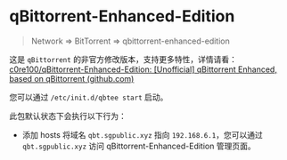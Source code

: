 # qBittorrent-Enhanced-Edition

> Network => BitTorrent => qbittorrent-enhanced-edition

这是 `qBittorrent` 的非官方修改版本，支持更多特性，详情请看：[c0re100/qBittorrent-Enhanced-Edition: [Unofficial] qBittorrent Enhanced, based on qBittorrent (github.com)](https://github.com/c0re100/qBittorrent-Enhanced-Edition)

您可以通过 `/etc/init.d/qbtee start` 启动。

此包默认状态下会执行以下行为：

+ 添加 hosts 将域名 `qbt.sgpublic.xyz` 指向 `192.168.6.1`，您可以通过 `qbt.sgpublic.xyz` 访问 qBittorrent-Enhanced-Edition 管理页面。